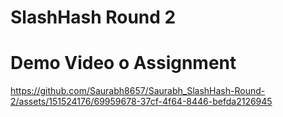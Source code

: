 # SlashHash Round 2

# Demo Video o Assignment 
https://github.com/Saurabh8657/Saurabh_SlashHash-Round-2/assets/151524176/69959678-37cf-4f64-8446-befda2126945
